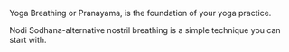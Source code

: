 Yoga Breathing or Pranayama, is the foundation of your yoga practice. 

Nodi Sodhana-alternative nostril breathing is a simple technique you can start with.